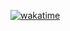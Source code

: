 [![wakatime](https://wakatime.com/badge/github/b1nqu/TechPP.svg)](https://wakatime.com/badge/github/b1nqu/TechPP)
